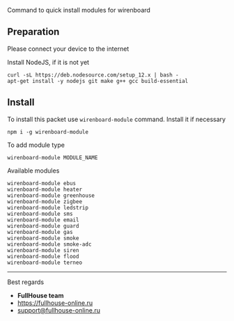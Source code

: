 Command to quick install modules for wirenboard

##  Preparation

Please connect your device to the internet

Install NodeJS, if it is not yet
```
curl -sL https://deb.nodesource.com/setup_12.x | bash -
apt-get install -y nodejs git make g++ gcc build-essential
```

##  Install

To install this packet use `wirenboard-module` command. Install it if necessary
```
npm i -g wirenboard-module
```

To add module type
```
wirenboard-module MODULE_NAME
```

Available modules
```
wirenboard-module ebus
wirenboard-module heater
wirenboard-module greenhouse
wirenboard-module zigbee
wirenboard-module ledstrip
wirenboard-module sms
wirenboard-module email
wirenboard-module guard
wirenboard-module gas
wirenboard-module smoke
wirenboard-module smoke-adc
wirenboard-module siren
wirenboard-module flood
wirenboard-module terneo
```

----

Best regards
- **FullHouse team**
- https://fullhouse-online.ru
- support@fullhouse-online.ru

